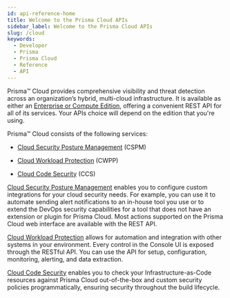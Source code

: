 ```yaml
---
id: api-reference-home
title: Welcome to the Prisma Cloud APIs
sidebar_label: Welcome to the Prisma Cloud APIs
slug: /cloud
keywords:
  - Developer
  - Prisma
  - Prisma Cloud
  - Reference
  - API
---
```


Prisma™ Cloud provides comprehensive visibility and threat detection across an organization’s hybrid, multi-cloud infrastructure. It is available as either an [Enterprise or Compute Edition](https://docs.paloaltonetworks.com/prisma/prisma-cloud/prisma-cloud-admin-compute/welcome/pcee_vs_pcce.html), offering a convenient REST API for all of its services. Your APIs choice will depend on the edition that you're using.

Prisma™ Cloud consists of the following services:

* [Cloud Security Posture Management](/api/cloud/cspm) (CSPM)

* [Cloud Workload Protection](/api/cloud/cwpp) (CWPP)
* [Cloud Code Security](/api/cloud/code/) (CCS)

[Cloud Security Posture Management](/api/cloud/cspm) enables you to configure custom integrations for your cloud security needs. For example, you can use it to automate sending alert notifications to an in-house tool you use or to extend the DevOps security capabilities for a tool that does not have an extension or plugin for Prisma Cloud. Most actions supported on the Prisma Cloud web interface are available with the REST API.

[Cloud Workload Protection](/api/cloud/cwpp) allows for automation and integration with other systems in your environment. Every control in the Console UI is exposed through the RESTful API. You can use the API for setup, configuration, monitoring, alerting, and data extraction.

[Cloud Code Security](/api/cloud/code/) enables you to check your Infrastructure-as-Code resources against Prisma Cloud out-of-the-box and custom security policies programmatically, ensuring security throughout the build lifecycle.